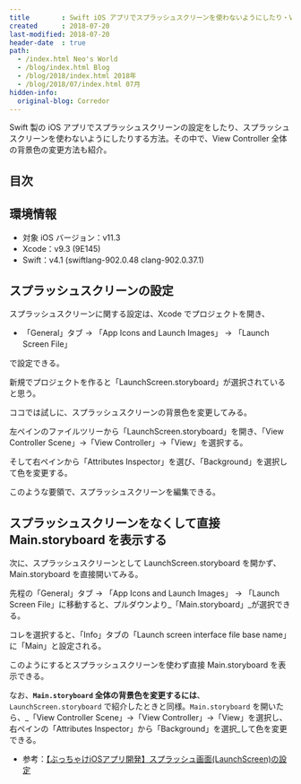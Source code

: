 ```yaml
---
title        : Swift iOS アプリでスプラッシュスクリーンを使わないようにしたり・View Controller の背景色を変えたり
created      : 2018-07-20
last-modified: 2018-07-20
header-date  : true
path:
  - /index.html Neo's World
  - /blog/index.html Blog
  - /blog/2018/index.html 2018年
  - /blog/2018/07/index.html 07月
hidden-info:
  original-blog: Corredor
---
```


Swift 製の iOS アプリでスプラッシュスクリーンの設定をしたり、スプラッシュスクリーンを使わないようにしたりする方法。その中で、View Controller 全体の背景色の変更方法も紹介。

## 目次

## 環境情報

- 対象 iOS バージョン：v11.3
- Xcode：v9.3 (9E145)
- Swift：v4.1 (swiftlang-902.0.48 clang-902.0.37.1)

## スプラッシュスクリーンの設定

スプラッシュスクリーンに関する設定は、Xcode でプロジェクトを開き、

- 「General」タブ → 「App Icons and Launch Images」 → 「Launch Screen File」

で設定できる。

新規でプロジェクトを作ると「LaunchScreen.storyboard」が選択されていると思う。

ココでは試しに、スプラッシュスクリーンの背景色を変更してみる。

左ペインのファイルツリーから「LaunchScreen.storyboard」を開き、「View Controller Scene」→「View Controller」→「View」を選択する。

そして右ペインから「Attributes Inspector」を選び、「Background」を選択して色を変更する。

このような要領で、スプラッシュスクリーンを編集できる。

## スプラッシュスクリーンをなくして直接 Main.storyboard を表示する

次に、スプラッシュスクリーンとして LaunchScreen.storyboard を開かず、Main.storyboard を直接開いてみる。

先程の「General」タブ → 「App Icons and Launch Images」 → 「Launch Screen File」に移動すると、プルダウンより_「Main.storyboard」_が選択できる。

コレを選択すると、「Info」タブの「Launch screen interface file base name」に「Main」と設定される。

このようにするとスプラッシュスクリーンを使わず直接 Main.storyboard を表示できる。

なお、**`Main.storyboard` 全体の背景色を変更するには**、`LaunchScreen.storyboard` で紹介したときと同様。`Main.storyboard` を開いたら、_「View Controller Scene」→「View Controller」→「View」を選択し、右ペインの「Attributes Inspector」から「Background」を選択_して色を変更できる。

- 参考：[【ぶっちゃけiOSアプリ開発】スプラッシュ画面(LaunchScreen)の設定](https://qiita.com/Pinehead/items/ddd8084fff7676125773)
